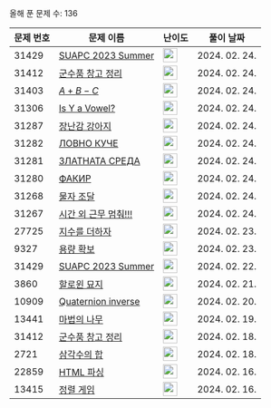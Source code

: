 올해 푼 문제 수: 136

| 문제 번호 | 문제 이름 | 난이도 | 풀이 날짜 |
| --- | --- | --- | --- |
| 31429 | [SUAPC 2023 Summer](https://www.acmicpc.net/problem/31429) | <img height="25px" width="25px=" src="https://static.solved.ac/tier_small/1.svg"/> | 2024. 02. 24.  |
| 31412 | [군수품 창고 정리](https://www.acmicpc.net/problem/31412) | <img height="25px" width="25px=" src="https://static.solved.ac/tier_small/16.svg"/> | 2024. 02. 24.  |
| 31403 | [$A + B - C$](https://www.acmicpc.net/problem/31403) | <img height="25px" width="25px=" src="https://static.solved.ac/tier_small/2.svg"/> | 2024. 02. 24.  |
| 31306 | [Is Y a Vowel?](https://www.acmicpc.net/problem/31306) | <img height="25px" width="25px=" src="https://static.solved.ac/tier_small/2.svg"/> | 2024. 02. 24.  |
| 31287 | [장난감 강아지](https://www.acmicpc.net/problem/31287) | <img height="25px" width="25px=" src="https://static.solved.ac/tier_small/9.svg"/> | 2024. 02. 24.  |
| 31282 | [ЛОВНО КУЧЕ](https://www.acmicpc.net/problem/31282) | <img height="25px" width="25px=" src="https://static.solved.ac/tier_small/2.svg"/> | 2024. 02. 24.  |
| 31281 | [ЗЛАТНАТА СРЕДА](https://www.acmicpc.net/problem/31281) | <img height="25px" width="25px=" src="https://static.solved.ac/tier_small/2.svg"/> | 2024. 02. 24.  |
| 31280 | [ФАКИР](https://www.acmicpc.net/problem/31280) | <img height="25px" width="25px=" src="https://static.solved.ac/tier_small/2.svg"/> | 2024. 02. 24.  |
| 31268 | [물자 조달](https://www.acmicpc.net/problem/31268) | <img height="25px" width="25px=" src="https://static.solved.ac/tier_small/18.svg"/> | 2024. 02. 24.  |
| 31267 | [시간 외 근무 멈춰!!!](https://www.acmicpc.net/problem/31267) | <img height="25px" width="25px=" src="https://static.solved.ac/tier_small/18.svg"/> | 2024. 02. 24.  |
| 27725 | [지수를 더하자](https://www.acmicpc.net/problem/27725) | <img height="25px" width="25px=" src="https://static.solved.ac/tier_small/12.svg"/> | 2024. 02. 23.  |
| 9327 | [용량 확보](https://www.acmicpc.net/problem/9327) | <img height="25px" width="25px=" src="https://static.solved.ac/tier_small/15.svg"/> | 2024. 02. 23.  |
| 31429 | [SUAPC 2023 Summer](https://www.acmicpc.net/problem/31429) | <img height="25px" width="25px=" src="https://static.solved.ac/tier_small/1.svg"/> | 2024. 02. 22.  |
| 3860 | [할로윈 묘지](https://www.acmicpc.net/problem/3860) | <img height="25px" width="25px=" src="https://static.solved.ac/tier_small/16.svg"/> | 2024. 02. 21.  |
| 10909 | [Quaternion inverse](https://www.acmicpc.net/problem/10909) | <img height="25px" width="25px=" src="https://static.solved.ac/tier_small/19.svg"/> | 2024. 02. 20.  |
| 13441 | [마법의 나무](https://www.acmicpc.net/problem/13441) | <img height="25px" width="25px=" src="https://static.solved.ac/tier_small/20.svg"/> | 2024. 02. 19.  |
| 31412 | [군수품 창고 정리](https://www.acmicpc.net/problem/31412) | <img height="25px" width="25px=" src="https://static.solved.ac/tier_small/16.svg"/> | 2024. 02. 18.  |
| 2721 | [삼각수의 합](https://www.acmicpc.net/problem/2721) | <img height="25px" width="25px=" src="https://static.solved.ac/tier_small/3.svg"/> | 2024. 02. 18.  |
| 22859 | [HTML 파싱](https://www.acmicpc.net/problem/22859) | <img height="25px" width="25px=" src="https://static.solved.ac/tier_small/13.svg"/> | 2024. 02. 16.  |
| 13415 | [정렬 게임](https://www.acmicpc.net/problem/13415) | <img height="25px" width="25px=" src="https://static.solved.ac/tier_small/15.svg"/> | 2024. 02. 16.  |
